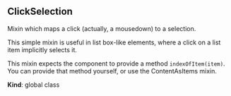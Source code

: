 <a name="ClickSelection"></a>
## ClickSelection
Mixin which maps a click (actually, a mousedown) to a selection.

This simple mixin is useful in list box-like elements, where a click on a
list item implicitly selects it.

This mixin expects the component to provide a method `indexOfItem(item)`.
You can provide that method yourself, or use the ContentAsItems mixin.

**Kind**: global class  

